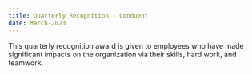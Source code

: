 ```yaml
---
title: Quarterly Recognition - Conduent
date: March-2023
---
```


This quarterly recognition award is given to employees who have made significant impacts on the organization via their skills, hard work, and teamwork.